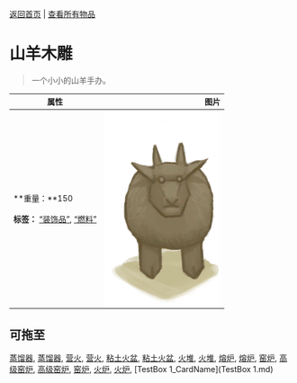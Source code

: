 [返回首页](index.md)   |  [查看所有物品](object.md)
# 山羊木雕  
> 一个小小的山羊手办。  
  
  属性  |   图片   
 ----  |  ----:   
 **重量：**150<br><br>**标签：**	[“装饰品”](tag_Decoration.md), [“燃料”](tag_Fuel.md)  |  ![](Sprite/WoodCarving_Goat.png)   
  
## 可拖至  
[蒸馏器](AlembicOff.md), [蒸馏器](AlembicOn.md), [营火](Campfire.md), [营火](CampfireExtinguished.md), [粘土火盆](ClayFirePit.md), [粘土火盆](ClayFirePitExtinguished.md), [火堆](Fire.md), [火堆](FireExtinguished.md), [熔炉](Forge.md), [熔炉](ForgeExtinguished.md), [窑炉](Kiln.md), [高级窑炉](KilnAdvanced.md), [高级窑炉](KilnAdvancedExtinguished.md), [窑炉](KilnExtinguished.md), [火炉](Stove.md), [火炉](StoveExtinguished.md), [TestBox 1_CardName](TestBox 1.md)  
